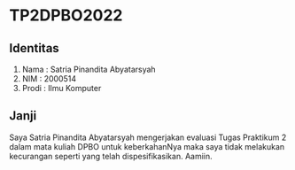 # TP2DPBO2022

## Identitas
1. Nama : Satria Pinandita Abyatarsyah
2. NIM : 2000514
3. Prodi : Ilmu Komputer

## Janji
Saya Satria Pinandita Abyatarsyah mengerjakan evaluasi Tugas Praktikum 2 dalam mata kuliah DPBO untuk keberkahanNya maka saya tidak melakukan kecurangan seperti yang telah dispesifikasikan. Aamiin.
